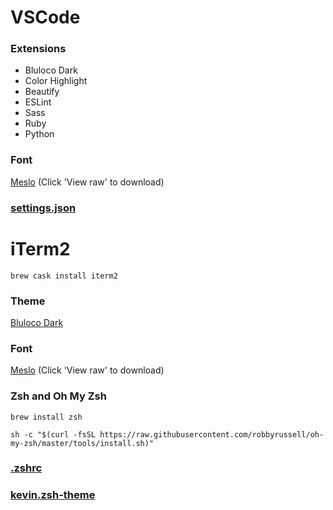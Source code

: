 # VSCode

### Extensions

- Bluloco Dark
- Color Highlight
- Beautify
- ESLint
- Sass
- Ruby
- Python

### Font

[Meslo](https://github.com/powerline/fonts/blob/master/Meslo%20Slashed/Meslo%20LG%20M%20Regular%20for%20Powerline.ttf) (Click 'View raw' to download) 

### [settings.json](https://github.com/kcchik/setup/blob/master/settings.json)

# iTerm2

```
brew cask install iterm2
```

### Theme

[Bluloco Dark](https://github.com/mbadolato/iTerm2-Color-Schemes/blob/master/schemes/BlulocoDark.itermcolors)

### Font

[Meslo](https://github.com/powerline/fonts/blob/master/Meslo%20Slashed/Meslo%20LG%20M%20Regular%20for%20Powerline.ttf) (Click 'View raw' to download)

### Zsh and Oh My Zsh

```
brew install zsh

sh -c "$(curl -fsSL https://raw.githubusercontent.com/robbyrussell/oh-my-zsh/master/tools/install.sh)"
```

### [.zshrc](https://github.com/kcchik/setup/blob/master/.zshrc)
### [kevin.zsh-theme](https://github.com/kcchik/setup/blob/master/kevin.zsh-theme)
